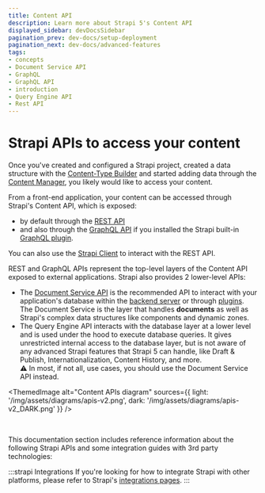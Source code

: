 ```yaml
---
title: Content API
description: Learn more about Strapi 5's Content API
displayed_sidebar: devDocsSidebar
pagination_prev: dev-docs/setup-deployment
pagination_next: dev-docs/advanced-features
tags:
- concepts
- Document Service API
- GraphQL
- GraphQL API
- introduction
- Query Engine API
- Rest API
---
```


# Strapi APIs to access your content

Once you've created and configured a Strapi project, created a data structure with the [Content-Type Builder](/user-docs/content-type-builder) and started adding data through the [Content Manager](/user-docs/content-manager), you likely would like to access your content.

From a front-end application, your content can be accessed through Strapi's Content API, which is exposed:
- by default through the [REST API](/dev-docs/api/rest)
- and also through the [GraphQL API](/dev-docs/api/graphql) if you installed the Strapi built-in [GraphQL plugin](/dev-docs/plugins/graphql).

You can also use the [Strapi Client](/dev-docs/api/client) to interact with the REST API.

REST and GraphQL APIs represent the top-level layers of the Content API exposed to external applications. Strapi also provides 2 lower-level APIs:

- The [Document Service API](/dev-docs/api/document-service) is the recommended API to interact with your application's database within the [backend server](/dev-docs/customization) or through [plugins](/dev-docs/plugins). The Document Service is the layer that handles **documents** <DocumentDefinition /> as well as Strapi's complex data structures like components and dynamic zones.
- The Query Engine API interacts with the database layer at a lower level and is used under the hood to execute database queries. It gives unrestricted internal access to the database layer, but is not aware of any advanced Strapi features that Strapi 5 can handle, like Draft & Publish, Internationalization, Content History, and more.<br/>⚠️ In most, if not all, use cases, you should use the Document Service API instead.

<ThemedImage
alt="Content APIs diagram"
sources={{
  light: '/img/assets/diagrams/apis-v2.png',
  dark: '/img/assets/diagrams/apis-v2_DARK.png'
}}
/>

<br/>

This documentation section includes reference information about the following Strapi APIs and some integration guides with 3rd party technologies:

<CustomDocCardsWrapper>

<CustomDocCard emoji="↕️" title="REST API" description="Query the Content API from a front-end application through REST." link="/dev-docs/api/rest" />

<CustomDocCard emoji="↕️" title="GraphQL API" description="Query the Content API  from a front-end application through GraphQL." link="/dev-docs/api/graphql" />

<CustomDocCard emoji="↕️" title="Strapi Client" description="Interact with the REST API through the Strapi Client library." link="/dev-docs/api/client" />

<CustomDocCard emoji="🔃" title="Document Service API" description="Query your data through the backend server or plugins." link="/dev-docs/api/document-service" />

:::strapi Integrations
If you're looking for how to integrate Strapi with other platforms, please refer to Strapi's [integrations pages](https://strapi.io/integrations).
:::

</CustomDocCardsWrapper>
